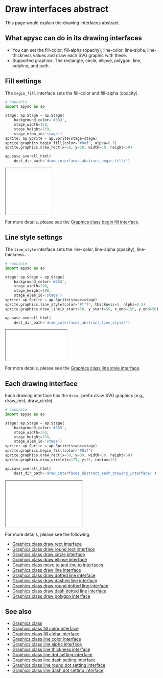 # Draw interfaces abstract

This page would explain the drawing interfaces abstract.

## What apysc can do in its drawing interfaces

- You can set the fill-color, fill-alpha (opacity), line-color, line-alpha, line-thickness values and draw each SVG graphic with these.
- Supported graphics: The rectangle, circle, ellipse, polygon, line, polyline, and path.

## Fill settings

The `begin_fill` interface sets the fill-color and fill-alpha (opacity).

```py
# runnable
import apysc as ap

stage: ap.Stage = ap.Stage(
    background_color='#333',
    stage_width=150,
    stage_height=150,
    stage_elem_id='stage')
sprite: ap.Sprite = ap.Sprite(stage=stage)
sprite.graphics.begin_fill(color='#0af', alpha=0.5)
sprite.graphics.draw_rect(x=50, y=50, width=50, height=50)

ap.save_overall_html(
    dest_dir_path='draw_interfaces_abstract_begin_fill/')
```

<iframe src="static/draw_interfaces_abstract_begin_fill/index.html" width="150" height="150"></iframe>

For more details, please see the [Graphics class begin fill interface](graphics_begin_fill.md).

## Line style settings

The `line_style` interface sets the line-color, line-alpha (opacity), line-thickness.

```py
# runnable
import apysc as ap

stage: ap.Stage = ap.Stage(
    background_color='#333',
    stage_width=200,
    stage_height=100,
    stage_elem_id='stage')
sprite: ap.Sprite = ap.Sprite(stage=stage)
sprite.graphics.line_style(color='#fff', thickness=5, alpha=0.5)
sprite.graphics.draw_line(x_start=50, y_start=50, x_end=150, y_end=50)

ap.save_overall_html(
    dest_dir_path='draw_interfaces_abstract_line_style/')
```

<iframe src="static/draw_interfaces_abstract_line_style/index.html" width="200" height="100"></iframe>

For more details, please see the [Graphics class line style interface](graphics_line_style.md).

## Each drawing interface

Each drawing interface has the `draw_` prefix draw SVG graphics (e.g., draw_rect, draw_circle).

```py
# runnable
import apysc as ap

stage: ap.Stage = ap.Stage(
    background_color='#333',
    stage_width=250,
    stage_height=150,
    stage_elem_id='stage')
sprite: ap.Sprite = ap.Sprite(stage=stage)
sprite.graphics.begin_fill(color='#0af')
sprite.graphics.draw_rect(x=50, y=50, width=50, height=50)
sprite.graphics.draw_circle(x=175, y=75, radius=25)

ap.save_overall_html(
    dest_dir_path='draw_interfaces_abstract_each_drawing_interface/')
```

<iframe src="static/draw_interfaces_abstract_each_drawing_interface/index.html" width="250" height="150"></iframe>

For more details, please see the following:

- [Graphics class draw rect interface](graphics_draw_rect.md)
- [Graphics class draw round rect interface](graphics_draw_round_rect.md)
- [Graphics class draw circle interface](graphics_draw_circle.md)
- [Graphics class draw ellipse interface](graphics_draw_ellipse.md)
- [Graphics class move to and line to interfaces](graphics_move_to_and_line_to.md)
- [Graphics class draw line interface](graphics_draw_line.md)
- [Graphics class draw dotted line interface](graphics_draw_dotted_line.md)
- [Graphics class draw dashed line interface](graphics_draw_dashed_line.md)
- [Graphics class draw round dotted line interface](graphics_draw_round_dotted_line.md)
- [Graphics class draw dash dotted line interface](graphics_draw_dash_dotted_line.md)
- [Graphics class draw polygon interface](graphics_draw_polygon.md)

## See also

- [Graphics class](graphics.md)
- [Graphics class fill color interface](graphics_fill_color.md)
- [Graphics class fill alpha interface](graphics_fill_alpha.md)
- [Graphics class line color interface](graphics_line_color.md)
- [Graphics class line alpha interface](graphics_line_alpha.md)
- [Graphics class line thickness interface](graphics_line_thickness.md)
- [Graphics class line dot setting interface](graphics_line_dot_setting.md)
- [Graphics class line dash setting interface](graphics_line_dash_setting.md)
- [Graphics class line round dot setting interface](graphics_line_round_dot_setting.md)
- [Graphics class line dash dot setting interface](graphics_line_dash_dot_setting.md)
